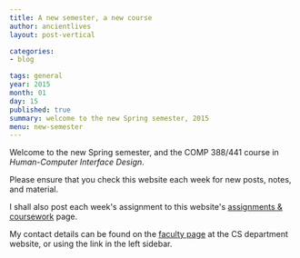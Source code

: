 ```yaml
---
title: A new semester, a new course
author: ancientlives
layout: post-vertical

categories:
- blog

tags: general
year: 2015
month: 01
day: 15
published: true
summary: welcome to the new Spring semester, 2015
menu: new-semester
---
```


Welcome to the new Spring semester, and the COMP 388/441 course in *Human-Computer Interface Design*.

Please ensure that you check this website each week for new posts, notes, and material.

I shall also post each week's assignment to this website's [assignments & coursework](/assignments) page.

My contact details can be found on the [faculty page](http://www.luc.edu/cs/people/ftfaculty/haywardnicholas.shtml) at the CS department website, or using the link in the left sidebar.
